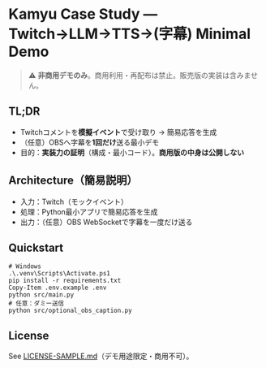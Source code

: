 # Kamyu Case Study — Twitch→LLM→TTS→(字幕) Minimal Demo

> ⚠️ **非商用デモのみ**。商用利用・再配布は禁止。販売版の実装は含みません。

## TL;DR
- Twitchコメントを**模擬イベント**で受け取り → 簡易応答を生成
- （任意）OBSへ字幕を**1回だけ**送る最小デモ
- 目的：**実装力の証明**（構成・最小コード）。**商用版の中身は公開しない**

## Architecture（簡易説明）
- 入力：Twitch（モックイベント）
- 処理：Python最小アプリで簡易応答を生成
- 出力：（任意）OBS WebSocketで字幕を一度だけ送る

## Quickstart
    # Windows
    .\.venv\Scripts\Activate.ps1
    pip install -r requirements.txt
    Copy-Item .env.example .env
    python src/main.py
    # 任意：ダミー送信
    python src/optional_obs_caption.py

## License
See [LICENSE-SAMPLE.md](LICENSE-SAMPLE.md)（デモ用途限定・商用不可）。
